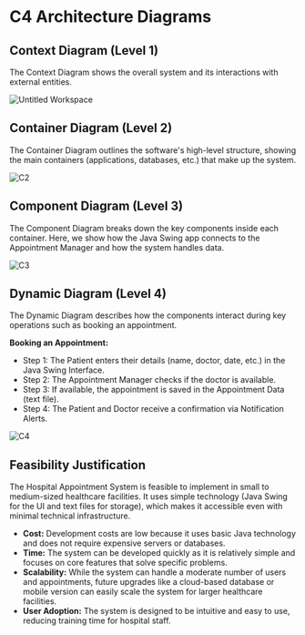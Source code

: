 # C4 Architecture Diagrams
## Context Diagram (Level 1)
The Context Diagram shows the overall system and its interactions with external entities.


![Untitled Workspace](https://github.com/user-attachments/assets/3a726816-b11e-4224-a799-07f43937149a)

## Container Diagram (Level 2)
The Container Diagram outlines the software's high-level structure, showing the main containers (applications, databases, etc.) that make up the system.

![C2](https://github.com/user-attachments/assets/25629140-9228-4906-ae6f-93d3aeab9885)

## Component Diagram (Level 3)
The Component Diagram breaks down the key components inside each container. Here, we show how the Java Swing app connects to the Appointment Manager and how the system handles data.

![C3](https://github.com/user-attachments/assets/52ffdb4b-d815-4f0f-977e-39cf22c403e6)

## Dynamic Diagram (Level 4)
The Dynamic Diagram describes how the components interact during key operations such as booking an appointment.

**Booking an Appointment:**
- Step 1: The Patient enters their details (name, doctor, date, etc.) in the Java Swing Interface.
- Step 2: The Appointment Manager checks if the doctor is available.
- Step 3: If available, the appointment is saved in the Appointment Data (text file).
- Step 4: The Patient and Doctor receive a confirmation via Notification Alerts.

![C4](https://github.com/user-attachments/assets/8198a67b-a5ca-4920-8124-0290bb9ad8ac)

## Feasibility Justification
The Hospital Appointment System is feasible to implement in small to medium-sized healthcare facilities. It uses simple technology (Java Swing for the UI and text files for storage), which makes it accessible even with minimal technical infrastructure.

- **Cost:** Development costs are low because it uses basic Java technology and does not require expensive servers or databases.
- **Time:** The system can be developed quickly as it is relatively simple and focuses on core features that solve specific problems.
- **Scalability:** While the system can handle a moderate number of users and appointments, future upgrades like a cloud-based database or mobile version can easily scale the system for larger healthcare facilities.
- **User Adoption:** The system is designed to be intuitive and easy to use, reducing training time for hospital staff.
